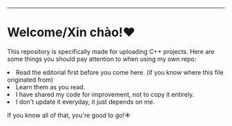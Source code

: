 <hr>
<h1>Welcome/Xin chào!❤️</h1>
<p>This repository is specifically made for uploading C++ projects. Here are some things you should pay attention to when using my own repo:</p>
   <li>Read the editorial first before you come here. (if you know where this file originated from)</li>
   <li>Learn them as you read.</li>
   <li>I have shared my code for improvement, not to copy it entirely.</li>
   <li>I don't update it everyday, it just depends on me.</li>
<p>If you know all of that, you're good to go!☀️</p>
